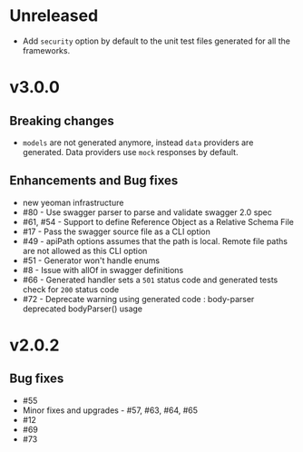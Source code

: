 # Unreleased

- Add `security` option by default to the unit test files generated for all the frameworks.

# v3.0.0

## Breaking changes
- `models` are not generated anymore, instead `data` providers are generated. Data providers use `mock` responses by default.

## Enhancements and Bug fixes
- new yeoman infrastructure
- #80 - Use swagger parser to parse and validate swagger 2.0 spec
- #61, #54 - Support to define Reference Object as a Relative Schema File
- #17 - Pass the swagger source file as a CLI option
- #49 - apiPath options assumes that the path is local. Remote file paths are not allowed as this CLI option
- #51 - Generator won't handle enums
- #8 - Issue with allOf in swagger definitions
- #66 - Generated handler sets a `501` status code and generated tests check for `200` status code
- #72 - Deprecate warning using generated code : body-parser deprecated bodyParser() usage

# v2.0.2

## Bug fixes
- #55
- Minor fixes and upgrades - #57, #63, #64, #65
- #12
- #69
- #73
